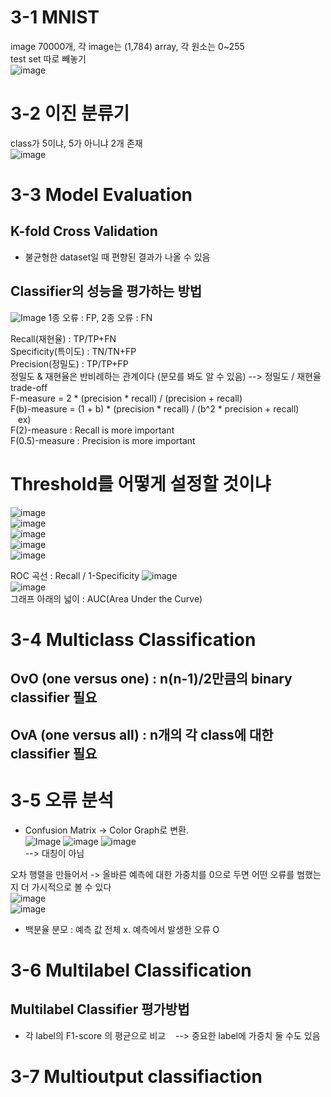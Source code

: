 # 3-1 MNIST
image 70000개, 각 image는 (1,784) array, 각 원소는 0~255  
test set 따로 빼놓기  
![image](https://github.com/user-attachments/assets/797d12ca-82df-4467-90f0-801229027c73)  

# 3-2 이진 분류기  
class가 5이냐, 5가 아니냐 2개 존재  
![image](https://github.com/user-attachments/assets/7696b0f5-d5a8-4685-82a8-20fdfcdb09f8)  


# 3-3 Model Evaluation
## K-fold Cross Validation
 - 불균형한 dataset일 때 편향된 결과가 나올 수 있음
## Classifier의 성능을 평가하는 방법
![Image](https://github.com/user-attachments/assets/a9ebca8b-5291-4d59-80f3-54a57a3de96f)
1종 오류 : FP, 2종 오류 : FN  
         
Recall(재현율) : TP/TP+FN  
Specificity(특이도) : TN/TN+FP  
Precision(정밀도) : TP/TP+FP  
정밀도 & 재현율은 반비례하는 관계이다 (분모를 봐도 알 수 있음) --> 정밀도 / 재현율 trade-off  
F-measure = 2 * (precision * recall) / (precision + recall)  
F(b)-measure = (1 + b) * (precision * recall) / (b^2 * precision + recall)  
&nbsp;&nbsp;&nbsp;ex)  
     F(2)-measure : Recall is more important  
     F(0.5)-measure : Precision is more important  

# Threshold를 어떻게 설정할 것이냐  
![image](https://github.com/user-attachments/assets/ccfcc6c5-c372-41d0-a09e-02d39cc1f73a)  
![image](https://github.com/user-attachments/assets/b2c94dc2-1cc2-4760-a523-58847d0377ad)  
![image](https://github.com/user-attachments/assets/96c5ef1f-d599-4cd0-a2d7-71ad431d2693)  
![image](https://github.com/user-attachments/assets/1d653dcb-a904-4b80-8d64-f92a073b4ad8)  
![image](https://github.com/user-attachments/assets/16df5cd4-c29c-44ca-b6cc-19d2810c4532)  


ROC 곡선 : Recall / 1-Specificity
![image](https://github.com/user-attachments/assets/6597ce8e-0566-495c-95d7-5e716919fd9c)  
![image](https://github.com/user-attachments/assets/94e59cdb-6945-48c4-a717-a4bbc904a4d1)  
그래프 아래의 넓이 : AUC(Area Under the Curve)
# 3-4 Multiclass Classification
## OvO (one versus one) : n(n-1)/2만큼의 binary classifier 필요

## OvA (one versus all) : n개의 각 class에 대한 classifier 필요


# 3-5 오류 분석
 - Confusion Matrix -> Color Graph로 변환.  
 ![Image](https://github.com/user-attachments/assets/715698bb-0091-477e-87b2-f26f6b831a87)
![image](https://github.com/user-attachments/assets/6e18eff1-4e83-4a41-97e2-b982716ce7d7)
![image](https://github.com/user-attachments/assets/f94fff43-7c12-4b92-afb4-c6229ed3a281)  
--> 대칭이 아님  

오차 행렬을 만들어서 -> 올바른 예측에 대한 가중치를 0으로 두면 어떤 오류를 범했는 지 더 가시적으로 볼 수 있다    
![image](https://github.com/user-attachments/assets/e373708f-a2cd-44ce-a73b-6c46c6c1279c)  
![image](https://github.com/user-attachments/assets/b12deb70-cc70-46bc-b539-4e61dca2cd8f)  
 - 백분율 분모 : 예측 값 전체 x. 예측에서 발생한 오류 O 


# 3-6 Multilabel Classification

## Multilabel Classifier 평가방법  
 - 각 label의 F1-score 의 평균으로 비교
&nbsp;&nbsp;&nbsp;--> 중요한 label에 가중치 둘 수도 있음


# 3-7 Multioutput classifiaction
